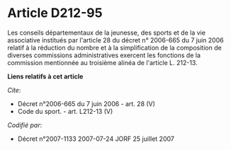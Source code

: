 # Article D212-95

Les conseils départementaux de la jeunesse, des sports et de la vie associative institués par l'article 28 du décret n°
2006-665 du 7 juin 2006 relatif à la réduction du nombre et à la simplification de la composition de diverses commissions
administratives exercent les fonctions de la commission mentionnée au troisième alinéa de l'article L. 212-13.

**Liens relatifs à cet article**

_Cite_:

  - Décret n°2006-665 du 7 juin 2006 - art. 28 (V)
  - Code du sport. - art. L212-13 (V)

_Codifié par_:

  - Décret n°2007-1133 2007-07-24 JORF 25 juillet 2007

